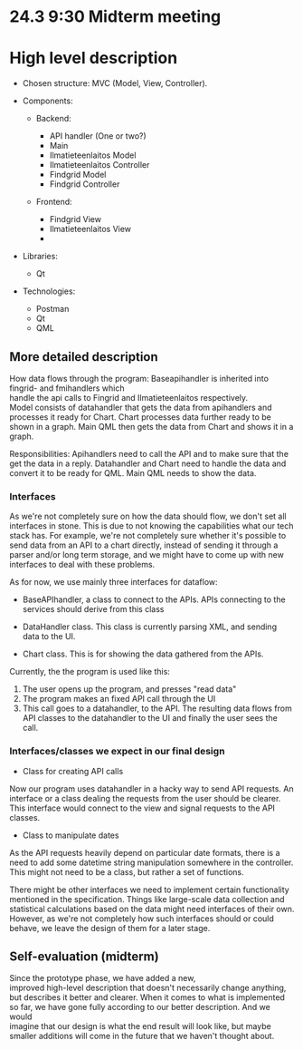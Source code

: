 # 24.3 9:30 Midterm meeting

# High level description
- Chosen structure: MVC (Model, View, Controller).

- Components:

    * Backend:
        - API handler (One or two?)
        - Main
        - Ilmatieteenlaitos Model
        - Ilmatieteenlaitos Controller
        - Findgrid Model
        - Findgrid Controller

    * Frontend:
        - Findgrid View
        - Ilmatieteenlaitos View
        - 

- Libraries:
    - Qt

- Technologies:
    - Postman
    - Qt
    - QML

## More detailed description

How data flows through the program:
Baseapihandler is inherited into fingrid- and fmihandlers which  
handle the api calls to Fingrid and Ilmatieteenlaitos respectively.  
Model consists of datahandler that gets the data from apihandlers and  
processes it ready for Chart. Chart processes data further ready to be  
shown in a graph. Main QML then gets the data from Chart and shows it in a graph.

Responsibilities:
Apihandlers need to call the API and to make sure that the get the data in a reply.
Datahandler and Chart need to handle the data and convert it to be ready for QML.
Main QML needs to show the data.

### Interfaces
As we're not completely sure on how the data should flow, we don't set all
interfaces in stone. This is due to not knowing the capabilities what our tech stack
has. For example, we're not completely sure whether it's possible to send data
from an API to a chart directly, instead of sending it through a parser and/or
long term storage, and we might have to come up with new interfaces to deal with
these problems.

As for now, we use mainly three interfaces for dataflow:

* BaseAPIhandler, a class to connect to the APIs. APIs connecting to the services
should derive from this class

* DataHandler class. This class is currently parsing XML, and sending data to the UI.

* Chart class. This is for showing the data gathered from the APIs.

Currently, the the program is used like this:

1) The user opens up the program, and presses "read data"
2) The program makes an fixed API call through the UI
3) This call goes to a datahandler, to the API. The resulting data flows from
API classes to the datahandler to the UI and finally the user sees the call.

### Interfaces/classes we expect in our final design

* Class for creating API calls

Now our program uses datahandler in a hacky way to send API requests.
An interface or a class dealing the requests from the user should be clearer.
This interface would connect to the view and signal requests to the API classes.

* Class to manipulate dates

As the API requests heavily depend on particular date formats, there is a need
to add some datetime string manipulation somewhere in the controller. This might
not need to be a class, but rather a set of functions.


There might be other interfaces we need to implement certain functionality
mentioned in the specification. Things like large-scale data collection
and statistical calculations based on the data might need interfaces of their own.
However, as we're not completely how such interfaces should or could behave,
we leave the design of them for a later stage.



## Self-evaluation (midterm)

Since the prototype phase, we have added a new,  
improved high-level description that doesn't necessarily change anything,  
but describes it better and clearer. When it comes to what is implemented  
so far, we have gone fully according to our better description. And we would  
imagine that our design is what the end result will look like, but maybe  
smaller additions will come in the future that we haven't thought about.
